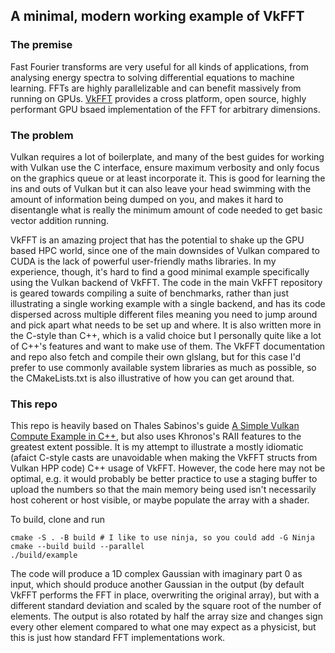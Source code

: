 ## A minimal, modern working example of VkFFT

### The premise
Fast Fourier transforms are very useful for all kinds of applications, from analysing
energy spectra to solving differential equations to machine learning. FFTs are
highly parallelizable and can benefit massively from running on GPUs. [VkFFT](https://github.com/DTolm/VkFFT)
provides a cross platform, open source, highly performant GPU bsaed implementation of the
FFT for arbitrary dimensions.

### The problem
Vulkan requires a lot of boilerplate, and many of the best guides for working with Vulkan
use the C interface, ensure maximum verbosity and only focus on the graphics queue
or at least incorporate it. This is good for learning the ins and outs of Vulkan
but it can also leave your head swimming with the amount of information being dumped
on you, and makes it hard to disentangle what is really the minimum amount of code
needed to get basic vector addition running.

VkFFT is an amazing project that has the potential to shake up the GPU based HPC
world, since one of the main downsides of Vulkan compared to CUDA is the lack of
powerful user-friendly maths libraries. In my experience, though, it's hard to
find a good minimal example specifically using the Vulkan backend of VkFFT. The
code in the main VkFFT repository is geared towards compiling a suite of benchmarks,
rather than just illustrating a single working example with a single backend, and
has its code dispersed across multiple different files meaning you need to jump
around and pick apart what needs to be set up and where. It is also written more
in the C-style than C++, which is a valid choice but I personally quite like a
lot of C++'s features and want to make use of them. The VkFFT documentation and
repo also fetch and compile their own glslang, but for this case I'd prefer to
use commonly available system libraries as much as possible, so the
CMakeLists.txt is also illustrative of how you can get around that.

### This repo
This repo is heavily based on Thales Sabinos's guide [A Simple Vulkan Compute Example in C++](https://bakedbits.dev/posts/vulkan-compute-example/), but also
uses Khronos's RAII features to the greatest extent possible. It is my attempt
to illustrate a mostly idiomatic (afaict C-style casts are
unavoidable when making the VkFFT structs from Vulkan HPP code) C++ usage of VkFFT. However,
the code here may not be optimal, e.g. it would probably be better practice
to use a staging buffer to upload the numbers so that the main memory being used
isn't necessarily host coherent or host visible, or maybe populate the array
with a shader.

To build, clone and run
```
cmake -S . -B build # I like to use ninja, so you could add -G Ninja
cmake --build build --parallel
./build/example
```
The code will produce a 1D complex Gaussian with imaginary part 0 as input, which
should produce another Gaussian in the output (by default VkFFT performs the FFT
in place, overwriting the original array), but with a different standard
deviation and scaled by the square root of the number of elements. The output is
also rotated by half the array size and changes sign every other element compared to what one may expect
as a physicist, but this is just how standard FFT implementations work.

